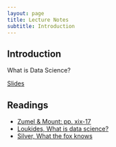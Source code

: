 ```yaml
---
layout: page
title: Lecture Notes
subtitle: Introduction
---
```


## Introduction

What is Data Science?

[Slides](Intro.pdf)

## Readings

- [Zumel & Mount: pp. xix-17](https://myelms.umd.edu/courses/1177854/modules/items/8462041)  
- [Loukides, What is data science?](http://radar.oreilly.com/2010/06/what-is-data-science.html)  
- [Silver, What the fox knows](http://fivethirtyeight.com/features/what-the-fox-knows/)  
